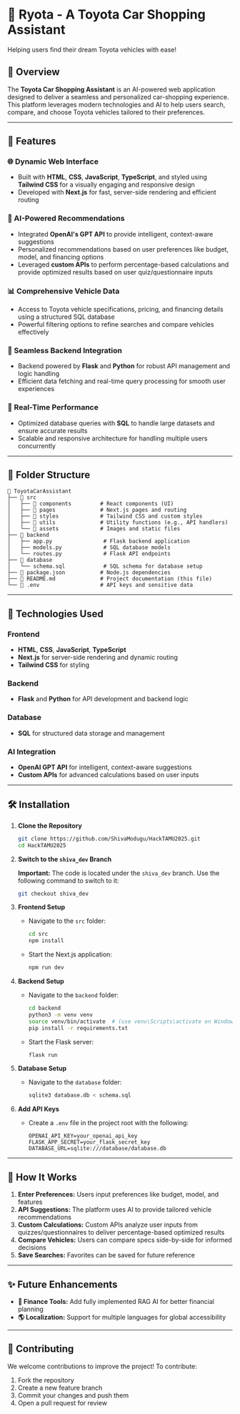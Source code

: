 # 🚗 Ryota - A Toyota Car Shopping Assistant

Helping users find their dream Toyota vehicles with ease!

## 🌟 Overview

The **Toyota Car Shopping Assistant** is an AI-powered web application designed to deliver a seamless and personalized car-shopping experience. This platform leverages modern technologies and AI to help users search, compare, and choose Toyota vehicles tailored to their preferences.

---

## 🔧 Features

### 🌐 Dynamic Web Interface
- Built with **HTML**, **CSS**, **JavaScript**, **TypeScript**, and styled using **Tailwind CSS** for a visually engaging and responsive design
- Developed with **Next.js** for fast, server-side rendering and efficient routing

### 🤖 AI-Powered Recommendations
- Integrated **OpenAI's GPT API** to provide intelligent, context-aware suggestions
- Personalized recommendations based on user preferences like budget, model, and financing options
- Leveraged **custom APIs** to perform percentage-based calculations and provide optimized results based on user quiz/questionnaire inputs

### 📊 Comprehensive Vehicle Data
- Access to Toyota vehicle specifications, pricing, and financing details using a structured SQL database
- Powerful filtering options to refine searches and compare vehicles effectively

### 🔗 Seamless Backend Integration
- Backend powered by **Flask** and **Python** for robust API management and logic handling
- Efficient data fetching and real-time query processing for smooth user experiences

### 🚀 Real-Time Performance
- Optimized database queries with **SQL** to handle large datasets and ensure accurate results
- Scalable and responsive architecture for handling multiple users concurrently

---

## 📂 Folder Structure

```
📁 ToyotaCarAssistant
├── 📂 src
│   ├── 📂 components         # React components (UI)
│   ├── 📂 pages              # Next.js pages and routing
│   ├── 📂 styles             # Tailwind CSS and custom styles
│   ├── 📂 utils              # Utility functions (e.g., API handlers)
│   └── 📂 assets             # Images and static files
├── 📂 backend
│   ├── app.py                # Flask backend application
│   ├── models.py             # SQL database models
│   └── routes.py             # Flask API endpoints
├── 📂 database
│   └── schema.sql            # SQL schema for database setup
├── 📜 package.json           # Node.js dependencies
├── 📜 README.md              # Project documentation (this file)
└── 📜 .env                   # API keys and sensitive data
```

---

## 🚀 Technologies Used

### Frontend
- **HTML**, **CSS**, **JavaScript**, **TypeScript**
- **Next.js** for server-side rendering and dynamic routing
- **Tailwind CSS** for styling

### Backend
- **Flask** and **Python** for API development and backend logic

### Database
- **SQL** for structured data storage and management

### AI Integration
- **OpenAI GPT API** for intelligent, context-aware suggestions
- **Custom APIs** for advanced calculations based on user inputs

---

## 🛠️ Installation

1. **Clone the Repository**
   ```bash
   git clone https://github.com/ShivaModugu/HackTAMU2025.git
   cd HackTAMU2025
   ```

2. **Switch to the `shiva_dev` Branch**
   
   **Important:** The code is located under the `shiva_dev` branch. Use the following command to switch to it:
   ```bash
   git checkout shiva_dev
   ```

3. **Frontend Setup**
   - Navigate to the `src` folder:
     ```bash
     cd src
     npm install
     ```
   - Start the Next.js application:
     ```bash
     npm run dev
     ```

4. **Backend Setup**
   - Navigate to the `backend` folder:
     ```bash
     cd backend
     python3 -m venv venv
     source venv/bin/activate  # (use venv\Scripts\activate on Windows)
     pip install -r requirements.txt
     ```
   - Start the Flask server:
     ```bash
     flask run
     ```

5. **Database Setup**
   - Navigate to the `database` folder:
     ```bash
     sqlite3 database.db < schema.sql
     ```

6. **Add API Keys**
   - Create a `.env` file in the project root with the following:
     ```env
     OPENAI_API_KEY=your_openai_api_key
     FLASK_APP_SECRET=your_flask_secret_key
     DATABASE_URL=sqlite:///database/database.db
     ```

---

## 🎉 How It Works

1. **Enter Preferences:** Users input preferences like budget, model, and features
2. **API Suggestions:** The platform uses AI to provide tailored vehicle recommendations
3. **Custom Calculations:** Custom APIs analyze user inputs from quizzes/questionnaires to deliver percentage-based optimized results
4. **Compare Vehicles:** Users can compare specs side-by-side for informed decisions
5. **Save Searches:** Favorites can be saved for future reference

---

## ✨ Future Enhancements

- **🏦 Finance Tools:** Add fully implemented RAG AI for better financial planning
- **🌎 Localization:** Support for multiple languages for global accessibility

---

## 🤝 Contributing

We welcome contributions to improve the project! To contribute:

1. Fork the repository
2. Create a new feature branch
3. Commit your changes and push them
4. Open a pull request for review
